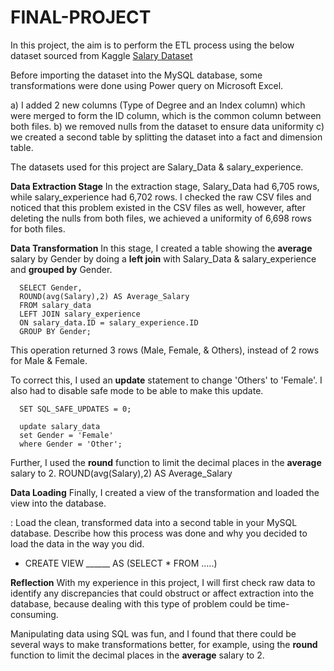 # FINAL-PROJECT
In this project, the aim is to perform the ETL process using the below dataset sourced from Kaggle
[Salary Dataset](https://www.kaggle.com/datasets/mohithsairamreddy/salary-data)

Before importing the dataset into the MySQL database, some transformations were done using Power query on Microsoft Excel.

a) I added 2 new columns (Type of Degree and an Index column) which were merged to form the ID column, which is the common column between both files.
b) we removed nulls from the dataset to ensure data uniformity
c) we created a second table by splitting the dataset into a fact and dimension table.

The datasets used for this project are Salary_Data & salary_experience.


**Data Extraction Stage**
In the extraction stage, Salary_Data had 6,705 rows, while salary_experience had 6,702 rows. I checked the raw CSV files and noticed that this problem existed in the CSV files as well, however, after deleting the nulls from both files, we achieved a uniformity of 6,698 rows for both files.


**Data Transformation**
In this stage,  I created a table showing the **average** salary by Gender by doing a **left join** with Salary_Data & salary_experience and **grouped by** Gender. 

      SELECT Gender,
      ROUND(avg(Salary),2) AS Average_Salary
      FROM salary_data
      LEFT JOIN salary_experience
      ON salary_data.ID = salary_experience.ID
      GROUP BY Gender;

This operation returned 3 rows (Male, Female, & Others), instead of 2 rows for Male & Female. 

To correct this, I used an **update** statement to change 'Others' to 'Female'. I also had to disable safe mode to be able to make this update.

      SET SQL_SAFE_UPDATES = 0;

      update salary_data
      set Gender = 'Female'
      where Gender = 'Other';

Further, I used the **round** function to limit the decimal places in the **average** salary to 2.
        ROUND(avg(Salary),2) AS Average_Salary


**Data Loading**
Finally, I created a view of the transformation and loaded the view into the database.

: Load the clean, transformed data into a second table in your MySQL database. Describe how this process was done and why you decided to load the data in the way you did.
- CREATE VIEW ______ AS (SELECT * FROM .....)

**Reflection**
With my experience in this project, I will first check raw data to identify any discrepancies that could obstruct or affect extraction into the database, because dealing with this type of problem could be time-consuming.

Manipulating data using SQL was fun, and I found that there could be several ways to make transformations better, for example, using the **round** function to limit the decimal places in the **average** salary to 2.

